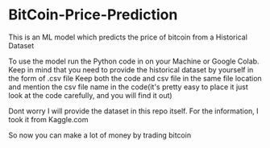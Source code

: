 # BitCoin-Price-Prediction
This is an ML model which predicts the price of bitcoin from a Historical Dataset


To use the model run the Python code in on your Machine or Google Colab.
Keep in mind that you need to provide the historical dataset by yourself in the form of .csv file
Keep both the code and csv file in the same file location and mention the csv file name in the code(it's pretty easy to place it just look at the code carefully, and you will find it out) 

Dont worry I will provide the dataset in this repo itself. For the information, I took it from Kaggle.com


So now you can make a lot of money by trading bitcoin
